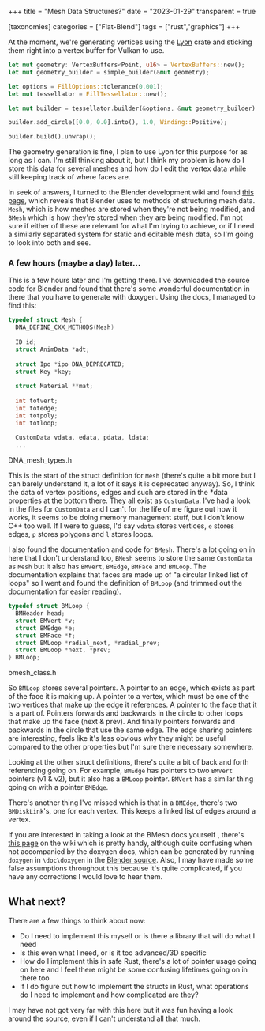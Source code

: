 +++
title = "Mesh Data Structures?"
date = "2023-01-29"
transparent = true

[taxonomies]
categories = ["Flat-Blend"]
tags = ["rust","graphics"]
+++

At the moment, we're generating vertices using the [Lyon](https://lib.rs/crates/lyon) crate and sticking them right into a vertex buffer for Vulkan to use.

```rust
let mut geometry: VertexBuffers<Point, u16> = VertexBuffers::new();
let mut geometry_builder = simple_builder(&mut geometry);

let options = FillOptions::tolerance(0.001);
let mut tessellator = FillTessellator::new();

let mut builder = tessellator.builder(&options, &mut geometry_builder);

builder.add_circle([0.0, 0.0].into(), 1.0, Winding::Positive);

builder.build().unwrap();
```

The geometry generation is fine, I plan to use Lyon for this purpose for as long as I can. I'm still thinking about it, but I think my problem is how do I store this data for several meshes and how do I edit the vertex data while still keeping track of where faces are.

In seek of answers, I turned to the Blender development wiki and found [this page](https://wiki.blender.org/wiki/Source/Objects/Mesh), which reveals that Blender uses to methods of structuring mesh data. `Mesh`, which is how meshes are stored when they're not being modified, and `BMesh` which is how they're stored when they are being modified. I'm not sure if either of these are relevant for what I'm trying to achieve, or if I need a similarly separated system for static and editable mesh data, so I'm going to look into both and see.

### A few hours (maybe a day) later...
This is a few hours later and I'm getting there. I've downloaded the source code for Blender and found that there's some wonderful documentation in there that you have to generate with doxygen. Using the docs, I managed to find this:
```cpp
typedef struct Mesh {
  DNA_DEFINE_CXX_METHODS(Mesh)
 
  ID id;
  struct AnimData *adt;
 
  struct Ipo *ipo DNA_DEPRECATED;
  struct Key *key;
 
  struct Material **mat;
 
  int totvert;
  int totedge;
  int totpoly;
  int totloop;
 
  CustomData vdata, edata, pdata, ldata;
  ...
```
DNA_mesh_types.h

This is the start of the struct definition for `Mesh` (there's quite a bit more but I can barely understand it, a lot of it says it is deprecated anyway). So, I think the data of vertex positions, edges and such are stored in the *data properties at the bottom there. They all exist as `CustomData`. I've had a look in the files for `CustomData` and I can't for the life of me figure out how it works, it seems to be doing memory management stuff, but I don't know C++ too well. If I were to guess, I'd say `vdata` stores vertices, `e` stores edges, `p` stores polygons and `l` stores loops.

I also found the documentation and code for `BMesh`. There's a lot going on in here that I don't understand too, `BMesh` seems to store the same `CustomData` as `Mesh` but it also has `BMVert`, `BMEdge`, `BMFace` and `BMLoop`. The documentation explains that faces are made up of "a circular linked list of loops" so I went and found the definition of `BMLoop` (and trimmed out the documentation for easier reading).
``` cpp
typedef struct BMLoop {
  BMHeader head;
  struct BMVert *v;
  struct BMEdge *e;
  struct BMFace *f;
  struct BMLoop *radial_next, *radial_prev;
  struct BMLoop *next, *prev;
} BMLoop;
```
bmesh_class.h

So `BMLoop` stores several pointers. A pointer to an edge, which exists as part of the face it is making up. A pointer to a vertex, which must be one of the two vertices that make up the edge it references. A pointer to the face that it is a part of. Pointers forwards and backwards in the circle to other loops that make up the face (next & prev). And finally pointers forwards and backwards in the circle that use the same edge. The edge sharing pointers are interesting, feels like it's less obvious why they might be useful compared to the other properties but I'm sure there necessary somewhere.

Looking at the other struct definitions, there's quite a bit of back and forth referencing going on. For example, `BMEdge` has pointers to two `BMVert` pointers (v1 & v2), but it also has a `BMLoop` pointer. `BMVert` has a similar thing going on with a pointer `BMEdge`. 

There's another thing I've missed which is that in a `BMEdge`, there's two `BMDiskLink`'s, one for each vertex. This keeps a linked list of edges around a vertex.

If you are interested in taking a look at the BMesh docs yourself , there's [this page](https://wiki.blender.org/wiki/Source/Modeling/BMesh/Design) on the wiki which is pretty handy, although quite confusing when not accompanied by the doxygen docs, which can be generated by running `doxygen` in `\doc\doxygen` in the [Blender source](https://github.com/blender/blender). Also, I may have made some false assumptions throughout this because it's quite complicated, if you have any corrections I would love to hear them.

## What next?
There are a few things to think about now:

- Do I need to implement this myself or is there a library that will do what I need
- Is this even what I need, or is it too advanced/3D specific
- How do I implement this in safe Rust, there's a lot of pointer usage going on here and I feel there might be some confusing lifetimes going on in there too
- If I do figure out how to implement the structs in Rust, what operations do I need to implement and how complicated are they?

I may have not got very far with this here but it was fun having a look around the source, even if I can't understand all that much.


